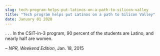 ```yaml
---
slug: tech-program-helps-put-latinos-on-a-path-to-silicon-valley
title: "Tech program helps put Latinos on a path to Silicon Valley"
date: January 01 2020
---
```


 
<p>
  . . . In the CSIT&#45;in&#45;3 program, 90 percent of the students are Latino,
  and nearly half are women.
</p>
<p><em>– NPR, Weekend Edition</em>, Jan. 18, 2015</p>
 
